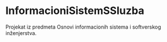 # InformacioniSistemSSluzba
Projekat iz predmeta Osnovi informacionih sistema i softverskog inženjerstva.
